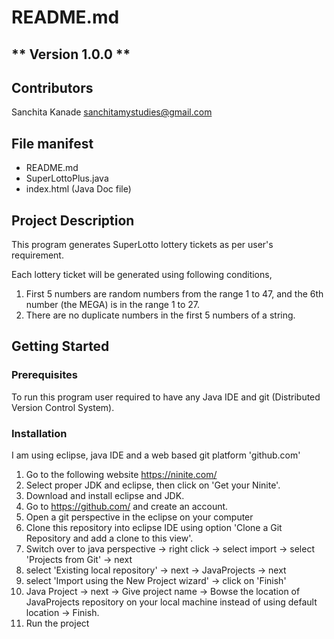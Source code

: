 
# README.md
** Version 1.0.0 **
--
## Contributors
Sanchita Kanade <sanchitamystudies@gmail.com>

## File manifest
  - README.md
  - SuperLottoPlus.java
  - index.html (Java Doc file)
   
## Project Description

This program generates SuperLotto lottery tickets as per user's requirement.

Each lottery ticket will be generated using following conditions,
1. First 5 numbers are random numbers from the range 1 to 47, and the 6th
   number (the MEGA) is in the range 1 to 27.
2. There are no duplicate numbers in the first 5 numbers of a string.
	 
## Getting Started

### Prerequisites

 To run this program user required to have any Java IDE and git (Distributed Version Control System).

### Installation
I am using eclipse, java IDE and a web based git platform 'github.com'
1. Go to the following website
   https://ninite.com/
2. Select proper JDK and eclipse, then click on 'Get your Ninite'. 
3. Download and install eclipse and JDK.
4. Go to https://github.com/ and create an account.
5. Open a git perspective in the eclipse on your computer
6. Clone this repository into eclipse IDE using option 'Clone a Git Repository and add a clone to this view'.
7. Switch over to java perspective -> right click -> select import -> select 'Projects from Git' -> next
8. select 'Existing local repository' -> next -> JavaProjects -> next
9. select 'Import using the New Project wizard' -> click on 'Finish'
10. Java Project -> next -> Give project name -> Bowse the location of JavaProjects repository on your local machine 
instead of using default location -> Finish.
11. Run the project
        

